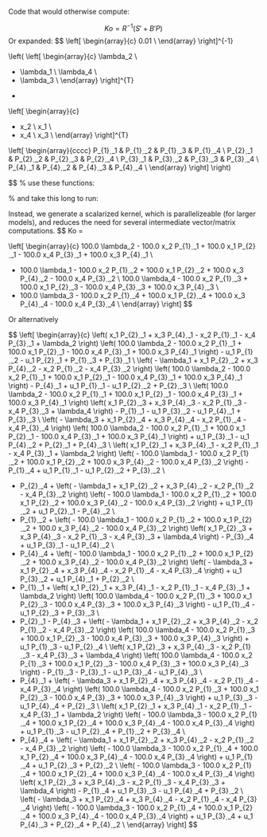 Code that would otherwise compute:

<!-- Ko = R\(S' + B'P) -->
$$
    Ko = R^{-1}(S'+B'P)
$$
Or expanded:
$$
\left[
\begin{array}{c}
0.01 \\
\end{array}
\right]^{-1}

\left(
\left[
\begin{array}{c}
\lambda_2 \\
 - \lambda_1 \\
\lambda_4 \\
 - \lambda_3 \\
\end{array}
\right]^{T}
+
\left[
\begin{array}{c}
 - x_2 \\
x_1 \\
 - x_4 \\
x_3 \\
\end{array}
\right]^{T}

\left[
\begin{array}{cccc}
P_{1}ˏ_1 & P_{1}ˏ_2 & P_{1}ˏ_3 & P_{1}ˏ_4 \\
P_{2}ˏ_1 & P_{2}ˏ_2 & P_{2}ˏ_3 & P_{2}ˏ_4 \\
P_{3}ˏ_1 & P_{3}ˏ_2 & P_{3}ˏ_3 & P_{3}ˏ_4 \\
P_{4}ˏ_1 & P_{4}ˏ_2 & P_{4}ˏ_3 & P_{4}ˏ_4 \\
\end{array}
\right]
\right)

$$
% use these functions:

% and take this long to run:

Instead, we generate a scalarized kernel, which is parallelizeable (for larger models), and reduces the need for several intermediate vector/matrix computations.
$$
Ko = 

\left[
\begin{array}{c}
100.0 \lambda_2 - 100.0 x_2 P_{1}ˏ_1 + 100.0 x_1 P_{2}ˏ_1 - 100.0 x_4 P_{3}ˏ_1 + 100.0 x_3 P_{4}ˏ_1 \\
 - 100.0 \lambda_1 - 100.0 x_2 P_{1}ˏ_2 + 100.0 x_1 P_{2}ˏ_2 + 100.0 x_3 P_{4}ˏ_2 - 100.0 x_4 P_{3}ˏ_2 \\
100.0 \lambda_4 - 100.0 x_2 P_{1}ˏ_3 + 100.0 x_1 P_{2}ˏ_3 - 100.0 x_4 P_{3}ˏ_3 + 100.0 x_3 P_{4}ˏ_3 \\
 - 100.0 \lambda_3 - 100.0 x_2 P_{1}ˏ_4 + 100.0 x_1 P_{2}ˏ_4 + 100.0 x_3 P_{4}ˏ_4 - 100.0 x_4 P_{3}ˏ_4 \\
\end{array}
\right]
$$

Or alternatively

$$
\left[
\begin{array}{c}
\left( x_1 P_{2}ˏ_1 + x_3 P_{4}ˏ_1 - x_2 P_{1}ˏ_1 - x_4 P_{3}ˏ_1 + \lambda_2 \right) \left( 100.0 \lambda_2 - 100.0 x_2 P_{1}ˏ_1 + 100.0 x_1 P_{2}ˏ_1 - 100.0 x_4 P_{3}ˏ_1 + 100.0 x_3 P_{4}ˏ_1 \right) - u_1 P_{1}ˏ_2 - u_1 P_{2}ˏ_1 + P_{1}ˏ_3 + P_{3}ˏ_1 \\
\left(  - \lambda_1 + x_1 P_{2}ˏ_2 + x_3 P_{4}ˏ_2 - x_2 P_{1}ˏ_2 - x_4 P_{3}ˏ_2 \right) \left( 100.0 \lambda_2 - 100.0 x_2 P_{1}ˏ_1 + 100.0 x_1 P_{2}ˏ_1 - 100.0 x_4 P_{3}ˏ_1 + 100.0 x_3 P_{4}ˏ_1 \right) - P_{4}ˏ_1 + u_1 P_{1}ˏ_1 - u_1 P_{2}ˏ_2 + P_{2}ˏ_3 \\
\left( 100.0 \lambda_2 - 100.0 x_2 P_{1}ˏ_1 + 100.0 x_1 P_{2}ˏ_1 - 100.0 x_4 P_{3}ˏ_1 + 100.0 x_3 P_{4}ˏ_1 \right) \left( x_1 P_{2}ˏ_3 + x_3 P_{4}ˏ_3 - x_2 P_{1}ˏ_3 - x_4 P_{3}ˏ_3 + \lambda_4 \right) - P_{1}ˏ_1 - u_1 P_{3}ˏ_2 - u_1 P_{4}ˏ_1 + P_{3}ˏ_3 \\
\left(  - \lambda_3 + x_1 P_{2}ˏ_4 + x_3 P_{4}ˏ_4 - x_2 P_{1}ˏ_4 - x_4 P_{3}ˏ_4 \right) \left( 100.0 \lambda_2 - 100.0 x_2 P_{1}ˏ_1 + 100.0 x_1 P_{2}ˏ_1 - 100.0 x_4 P_{3}ˏ_1 + 100.0 x_3 P_{4}ˏ_1 \right) + u_1 P_{3}ˏ_1 - u_1 P_{4}ˏ_2 + P_{2}ˏ_1 + P_{4}ˏ_3 \\
\left( x_1 P_{2}ˏ_1 + x_3 P_{4}ˏ_1 - x_2 P_{1}ˏ_1 - x_4 P_{3}ˏ_1 + \lambda_2 \right) \left(  - 100.0 \lambda_1 - 100.0 x_2 P_{1}ˏ_2 + 100.0 x_1 P_{2}ˏ_2 + 100.0 x_3 P_{4}ˏ_2 - 100.0 x_4 P_{3}ˏ_2 \right) - P_{1}ˏ_4 + u_1 P_{1}ˏ_1 - u_1 P_{2}ˏ_2 + P_{3}ˏ_2 \\
 - P_{2}ˏ_4 + \left(  - \lambda_1 + x_1 P_{2}ˏ_2 + x_3 P_{4}ˏ_2 - x_2 P_{1}ˏ_2 - x_4 P_{3}ˏ_2 \right) \left(  - 100.0 \lambda_1 - 100.0 x_2 P_{1}ˏ_2 + 100.0 x_1 P_{2}ˏ_2 + 100.0 x_3 P_{4}ˏ_2 - 100.0 x_4 P_{3}ˏ_2 \right) + u_1 P_{1}ˏ_2 + u_1 P_{2}ˏ_1 - P_{4}ˏ_2 \\
 - P_{1}ˏ_2 + \left(  - 100.0 \lambda_1 - 100.0 x_2 P_{1}ˏ_2 + 100.0 x_1 P_{2}ˏ_2 + 100.0 x_3 P_{4}ˏ_2 - 100.0 x_4 P_{3}ˏ_2 \right) \left( x_1 P_{2}ˏ_3 + x_3 P_{4}ˏ_3 - x_2 P_{1}ˏ_3 - x_4 P_{3}ˏ_3 + \lambda_4 \right) - P_{3}ˏ_4 + u_1 P_{3}ˏ_1 - u_1 P_{4}ˏ_2 \\
 - P_{4}ˏ_4 + \left(  - 100.0 \lambda_1 - 100.0 x_2 P_{1}ˏ_2 + 100.0 x_1 P_{2}ˏ_2 + 100.0 x_3 P_{4}ˏ_2 - 100.0 x_4 P_{3}ˏ_2 \right) \left(  - \lambda_3 + x_1 P_{2}ˏ_4 + x_3 P_{4}ˏ_4 - x_2 P_{1}ˏ_4 - x_4 P_{3}ˏ_4 \right) + u_1 P_{3}ˏ_2 + u_1 P_{4}ˏ_1 + P_{2}ˏ_2 \\
 - P_{1}ˏ_1 + \left( x_1 P_{2}ˏ_1 + x_3 P_{4}ˏ_1 - x_2 P_{1}ˏ_1 - x_4 P_{3}ˏ_1 + \lambda_2 \right) \left( 100.0 \lambda_4 - 100.0 x_2 P_{1}ˏ_3 + 100.0 x_1 P_{2}ˏ_3 - 100.0 x_4 P_{3}ˏ_3 + 100.0 x_3 P_{4}ˏ_3 \right) - u_1 P_{1}ˏ_4 - u_1 P_{2}ˏ_3 + P_{3}ˏ_3 \\
 - P_{2}ˏ_1 - P_{4}ˏ_3 + \left(  - \lambda_1 + x_1 P_{2}ˏ_2 + x_3 P_{4}ˏ_2 - x_2 P_{1}ˏ_2 - x_4 P_{3}ˏ_2 \right) \left( 100.0 \lambda_4 - 100.0 x_2 P_{1}ˏ_3 + 100.0 x_1 P_{2}ˏ_3 - 100.0 x_4 P_{3}ˏ_3 + 100.0 x_3 P_{4}ˏ_3 \right) + u_1 P_{1}ˏ_3 - u_1 P_{2}ˏ_4 \\
\left( x_1 P_{2}ˏ_3 + x_3 P_{4}ˏ_3 - x_2 P_{1}ˏ_3 - x_4 P_{3}ˏ_3 + \lambda_4 \right) \left( 100.0 \lambda_4 - 100.0 x_2 P_{1}ˏ_3 + 100.0 x_1 P_{2}ˏ_3 - 100.0 x_4 P_{3}ˏ_3 + 100.0 x_3 P_{4}ˏ_3 \right) - P_{1}ˏ_3 - P_{3}ˏ_1 - u_1 P_{3}ˏ_4 - u_1 P_{4}ˏ_3 \\
 - P_{4}ˏ_1 + \left(  - \lambda_3 + x_1 P_{2}ˏ_4 + x_3 P_{4}ˏ_4 - x_2 P_{1}ˏ_4 - x_4 P_{3}ˏ_4 \right) \left( 100.0 \lambda_4 - 100.0 x_2 P_{1}ˏ_3 + 100.0 x_1 P_{2}ˏ_3 - 100.0 x_4 P_{3}ˏ_3 + 100.0 x_3 P_{4}ˏ_3 \right) + u_1 P_{3}ˏ_3 - u_1 P_{4}ˏ_4 + P_{2}ˏ_3 \\
\left( x_1 P_{2}ˏ_1 + x_3 P_{4}ˏ_1 - x_2 P_{1}ˏ_1 - x_4 P_{3}ˏ_1 + \lambda_2 \right) \left(  - 100.0 \lambda_3 - 100.0 x_2 P_{1}ˏ_4 + 100.0 x_1 P_{2}ˏ_4 + 100.0 x_3 P_{4}ˏ_4 - 100.0 x_4 P_{3}ˏ_4 \right) + u_1 P_{1}ˏ_3 - u_1 P_{2}ˏ_4 + P_{1}ˏ_2 + P_{3}ˏ_4 \\
 - P_{4}ˏ_4 + \left(  - \lambda_1 + x_1 P_{2}ˏ_2 + x_3 P_{4}ˏ_2 - x_2 P_{1}ˏ_2 - x_4 P_{3}ˏ_2 \right) \left(  - 100.0 \lambda_3 - 100.0 x_2 P_{1}ˏ_4 + 100.0 x_1 P_{2}ˏ_4 + 100.0 x_3 P_{4}ˏ_4 - 100.0 x_4 P_{3}ˏ_4 \right) + u_1 P_{1}ˏ_4 + u_1 P_{2}ˏ_3 + P_{2}ˏ_2 \\
\left(  - 100.0 \lambda_3 - 100.0 x_2 P_{1}ˏ_4 + 100.0 x_1 P_{2}ˏ_4 + 100.0 x_3 P_{4}ˏ_4 - 100.0 x_4 P_{3}ˏ_4 \right) \left( x_1 P_{2}ˏ_3 + x_3 P_{4}ˏ_3 - x_2 P_{1}ˏ_3 - x_4 P_{3}ˏ_3 + \lambda_4 \right) - P_{1}ˏ_4 + u_1 P_{3}ˏ_3 - u_1 P_{4}ˏ_4 + P_{3}ˏ_2 \\
\left(  - \lambda_3 + x_1 P_{2}ˏ_4 + x_3 P_{4}ˏ_4 - x_2 P_{1}ˏ_4 - x_4 P_{3}ˏ_4 \right) \left(  - 100.0 \lambda_3 - 100.0 x_2 P_{1}ˏ_4 + 100.0 x_1 P_{2}ˏ_4 + 100.0 x_3 P_{4}ˏ_4 - 100.0 x_4 P_{3}ˏ_4 \right) + u_1 P_{3}ˏ_4 + u_1 P_{4}ˏ_3 + P_{2}ˏ_4 + P_{4}ˏ_2 \\
\end{array}
\right]
$$